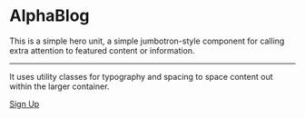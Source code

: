 <div class="container" id="home-container">
  <div class="jumbotron text-center text-white">
    <h1 class="display-4">AlphaBlog</h1>
    <p class="lead" >This is a simple hero unit, a simple jumbotron-style component for calling extra attention to featured content or information.</p>
    <hr class="my-4">
    <p>It uses utility classes for typography and spacing to space content out within the larger container.</p>
    <a class="btn btn-success btn-lg" href="#" role="button">Sign Up</a>
  </div>
</div>
